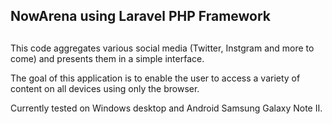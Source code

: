 ## NowArena using Laravel PHP Framework
##

This code aggregates various social media (Twitter, Instgram and more to come)
and presents them in a simple interface.

The goal of this application is to enable the user to access a variety of
content on all devices using only the browser.

Currently  tested on Windows desktop and Android Samsung Galaxy Note II.



